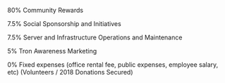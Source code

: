 80% Community Rewards

7.5% Social Sponsorship and Initiatives

7.5% Server and Infrastructure Operations and Maintenance

5% Tron Awareness Marketing

0% Fixed expenses (office rental fee, public expenses, employee salary, etc) (Volunteers / 2018 Donations Secured)
